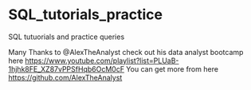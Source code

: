 # SQL_tutorials_practice
SQL tutuorials and practice queries

Many Thanks to @AlexTheAnalyst 
check out his data analyst bootcamp here https://www.youtube.com/playlist?list=PLUaB-1hjhk8FE_XZ87vPPSfHqb6OcM0cF 
You can get more from here https://github.com/AlexTheAnalyst